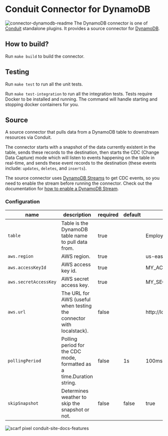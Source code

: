 # Conduit Connector for DynamoDB
![connector-dynamodb-readme](https://static.scarf.sh/a.png?x-pxid=cbb3901b-e502-4106-aa10-0b0726532dd6)
The DynamoDB connector is one of [Conduit](https://github.com/ConduitIO/conduit) standalone plugins. It provides a source
connector for [DynamoDB](https://aws.amazon.com/dynamodb/).

## How to build?

Run `make build` to build the connector.

## Testing

Run `make test` to run all the unit tests.

Run `make test-integration` to run all the integration tests. Tests require Docker to be installed and running.
The command will handle starting and stopping docker containers for you.

## Source
A source connector that pulls data from a DynamoDB table to downstream resources via Conduit.

The connector starts with a snapshot of the data currently existent in the table, sends these records to the 
destination, then starts the CDC (Change Data Capture) mode which will listen to events happening on the table
in real-time, and sends these event records to the destination (these events include: `updates`, `deletes`, and `inserts`).

The source connector uses [DynamoDB Streams](https://docs.aws.amazon.com/amazondynamodb/latest/developerguide/Streams.html) to get CDC events,
so you need to enable the stream before running the connector. Check out the documentation for [how to enable a DynamoDB Stream](https://docs.aws.amazon.com/amazondynamodb/latest/developerguide/Streams.html#Streams.Enabling).

### Configuration

| name                  | description                                                           | required | default | example               |
|-----------------------|-----------------------------------------------------------------------|----------|---------|-----------------------|
| `table`               | Table is the DynamoDB table name to pull data from.                   | true     |         | Employees             |
| `aws.region`          | AWS region.                                                           | true     |         | us-east-1             |
| `aws.accessKeyId`     | AWS access key id.                                                    | true     |         | MY_ACCESS_KEY_ID      |
| `aws.secretAccessKey` | AWS secret access key.                                                | true     |         | MY_SECRET_ACCESS_KEY  |
| `aws.url`             | The URL for AWS (useful when testing the connector with localstack).  | false    |         | http://localhost:4566 |
| `pollingPeriod`       | Polling period for the CDC mode, formatted as a time.Duration string. | false    | 1s      | 100ms, 1m, 10m, 1h    |
| `skipSnapshot`        | Determines weather to skip the snapshot or not.                       | false    | false   | true                  |

<!-- Todo: working on adding some implementation details -->

![scarf pixel conduit-site-docs-features](https://static.scarf.sh/a.png?x-pxid=cbb3901b-e502-4106-aa10-0b0726532dd6)